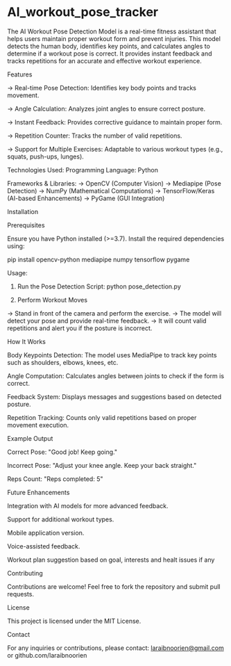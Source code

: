 # AI_workout_pose_tracker

The AI Workout Pose Detection Model is a real-time fitness assistant that helps users maintain proper workout form and prevent injuries. 
This model detects the human body, identifies key points, and calculates angles to determine if a workout pose is correct. 
It provides instant feedback and tracks repetitions for an accurate and effective workout experience.

Features

-> Real-time Pose Detection: Identifies key body points and tracks movement.

-> Angle Calculation: Analyzes joint angles to ensure correct posture.

-> Instant Feedback: Provides corrective guidance to maintain proper form.

-> Repetition Counter: Tracks the number of valid repetitions.

-> Support for Multiple Exercises: Adaptable to various workout types (e.g., squats, push-ups, lunges).




Technologies Used: Programming Language: Python

Frameworks & Libraries: 
-> OpenCV (Computer Vision)
-> Mediapipe (Pose Detection)
-> NumPy (Mathematical Computations)
-> TensorFlow/Keras (AI-based Enhancements)
-> PyGame (GUI Integration)



Installation

Prerequisites

Ensure you have Python installed (>=3.7). 
Install the required dependencies using:

pip install opencv-python mediapipe numpy tensorflow pygame



Usage: 

1. Run the Pose Detection Script:  python pose_detection.py

2. Perform Workout Moves

-> Stand in front of the camera and perform the exercise.
-> The model will detect your pose and provide real-time feedback.
-> It will count valid repetitions and alert you if the posture is incorrect.

How It Works

Body Keypoints Detection: The model uses MediaPipe to track key points such as shoulders, elbows, knees, etc.

Angle Computation: Calculates angles between joints to check if the form is correct.

Feedback System: Displays messages and suggestions based on detected posture.

Repetition Tracking: Counts only valid repetitions based on proper movement execution.


Example Output

Correct Pose: "Good job! Keep going."

Incorrect Pose: "Adjust your knee angle. Keep your back straight."

Reps Count: "Reps completed: 5"



Future Enhancements

Integration with AI models for more advanced feedback.

Support for additional workout types.

Mobile application version.

Voice-assisted feedback.

Workout plan suggestion based on goal, interests and healt issues if any





Contributing

Contributions are welcome! Feel free to fork the repository and submit pull requests.

License

This project is licensed under the MIT License.





Contact

For any inquiries or contributions, please contact: laraibnoorien@gmail.com or github.com/laraibnoorien


